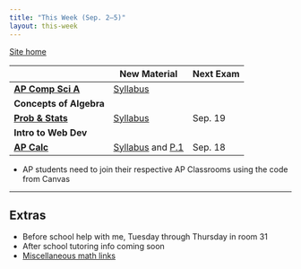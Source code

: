 ```yaml
---
title: "This Week (Sep. 2–5)"
layout: this-week
---
```


[Site home](./)

|                                             | New Material                                                                              | Next Exam |
| ------------------------------------------- | ----------------------------------------------------------------------------------------- | --------- |
| [**AP Comp Sci A**](./csawesome2/)          | [Syllabus](./syllabi/ap-csa.md)                                                           |           |
| **Concepts of Algebra**                     |                                                                                           |           |
| [**Prob & Stats**](./statistics-open-stax/) | [Syllabus](./syllabi/prob-and-stats.md)                                                   | Sep. 19   |
| **Intro to Web Dev**                        |                                                                                           |           |
| [**AP Calc**](./calc-for-ap-larson/)        | [Syllabus](./syllabi/ap-calc.md) and [P.1](./calc-for-ap-larson/0.1-graphs-and-models.md) | Sep. 18   |

- AP students need to join their respective AP Classrooms using the code from Canvas

---

## Extras

- Before school help with me, Tuesday through Thursday in room 31
- After school tutoring info coming soon
- [Miscellaneous math links](./misc/math-links.md)
